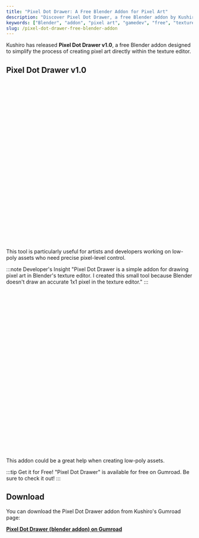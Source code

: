 ```yaml
---
title: "Pixel Dot Drawer: A Free Blender Addon for Pixel Art"
description: "Discover Pixel Dot Drawer, a free Blender addon by Kushiro that makes it easy to draw pixel art in the texture editor."
keywords: ["Blender", "addon", "pixel art", "gamedev", "free", "texture painting", "Kushiro", "Pixel Dot Drawer"]
slug: /pixel-dot-drawer-free-blender-addon
---
```


Kushiro has released **Pixel Dot Drawer v1.0**, a free Blender addon designed to simplify the process of creating pixel art directly within the texture editor.

## Pixel Dot Drawer v1.0

![Pixel Dot Drawer UI](data:image/svg+xml,%3Csvg%20xmlns='http://www.w3.org/2000/svg'%20viewBox='0%200%20879%20762'%3E%3C/svg%3E)

This tool is particularly useful for artists and developers working on low-poly assets who need precise pixel-level control.

:::note Developer's Insight
"Pixel Dot Drawer is a simple addon for drawing pixel art in Blender's texture editor. I created this small tool because Blender doesn't draw an accurate 1x1 pixel in the texture editor."
:::

![Pixel Dot Drawer Example](data:image/svg+xml,%3Csvg%20xmlns='http://www.w3.org/2000/svg'%20viewBox='0%200%20879%20762'%3E%3C/svg%3E)

This addon could be a great help when creating low-poly assets.

:::tip Get it for Free!
"Pixel Dot Drawer" is available for free on Gumroad. Be sure to check it out!
:::

## Download

You can download the Pixel Dot Drawer addon from Kushiro's Gumroad page:

[**Pixel Dot Drawer (blender addon) on Gumroad**](https://kushiro.gumroad.com/l/pixel_dot_drawer?a=351642995)
